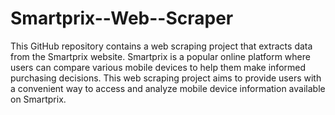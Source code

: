 # Smartprix--Web--Scraper
This GitHub repository contains a web scraping project that extracts data from the Smartprix website. Smartprix is a popular online platform where users can compare various mobile devices to help them make informed purchasing decisions. This web scraping project aims to provide users with a convenient way to access and analyze mobile device information available on Smartprix.
